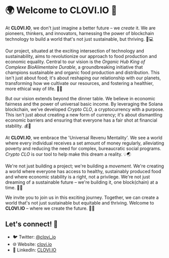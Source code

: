 # 🌍 Welcome to CLOVI.IO 🚀

At **CLOVI.IO**, we don't just imagine a better future – we _create_ it. We are pioneers, thinkers, and innovators, harnessing the power of blockchain technology to build a world that's not just sustainable, but thriving. 🌳💻

Our project, situated at the exciting intersection of technology and sustainability, aims to revolutionize our approach to food production and economic equality. Central to our vision is the _Organic Hub King of Complexe BioAlimentaire Durable_, a groundbreaking initiative that champions sustainable and organic food production and distribution. This isn't just about food; it's about reshaping our relationship with our planets, transforming how we cultivate our resources, and fostering a healthier, more ethical way of life. 🌾🍎

But our vision extends beyond the dinner table. We believe in economic fairness and the power of universal basic income. By leveraging the Solana blockchain, we've developed _Crypto CLO_, a cryptocurrency with a purpose. This isn't just about creating a new form of currency; it's about dismantling economic barriers and ensuring that everyone has a fair shot at financial stability. 💰💸

At **CLOVI.IO**, we embrace the 'Universal Revenu Mentality'. We see a world where every individual receives a set amount of money regularly, alleviating poverty and reducing the need for complex, bureaucratic social programs. _Crypto CLO_ is our tool to help make this dream a reality. 💡🌏

We're not just building a project; we're building a _movement_. We're creating a world where everyone has access to healthy, sustainably produced food and where economic stability is a right, not a privilege. We're not just dreaming of a sustainable future – we're building it, one block(chain) at a time. 🔨🔗

We invite you to join us in this exciting journey. Together, we can create a world that's not just sustainable but equitable and thriving. Welcome to **CLOVI.IO** – where we create the future. 🤝🌈

## Let's connect! 👋
- 🐦 Twitter: [@clovi_io](https://twitter.com/clovi_io)
- 🌐 Website: [clovi.io](https://clovi.io)
- 💼 LinkedIn: [CLOVI.IO](https://www.linkedin.com/company/clovi-io)
